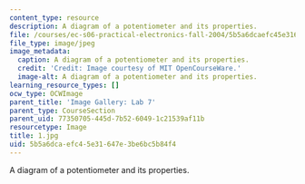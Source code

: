 ```yaml
---
content_type: resource
description: A diagram of a potentiometer and its properties.
file: /courses/ec-s06-practical-electronics-fall-2004/5b5a6dcaefc45e31647e3be6bc5b84f4_1.jpg
file_type: image/jpeg
image_metadata:
  caption: A diagram of a potentiometer and its properties.
  credit: 'Credit: Image courtesy of MIT OpenCourseWare.'
  image-alt: A diagram of a potentiometer and its properties.
learning_resource_types: []
ocw_type: OCWImage
parent_title: 'Image Gallery: Lab 7'
parent_type: CourseSection
parent_uid: 77350705-445d-7b52-6049-1c21539af11b
resourcetype: Image
title: 1.jpg
uid: 5b5a6dca-efc4-5e31-647e-3be6bc5b84f4
---
```

A diagram of a potentiometer and its properties.

